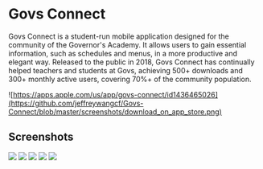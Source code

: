# Govs Connect



Govs Connect is a student-run mobile application designed for the community of the Governor's Academy. It allows users to gain essential information, such as schedules and menus, in a more productive and elegant way. 
Released to the public in 2018, Govs Connect has continually helped teachers and students at Govs, achieving 500+ downloads and 300+ monthly active users, covering 70%+ of the community population.

![https://apps.apple.com/us/app/govs-connect/id1436465026](https://github.com/jeffreywangcf/Govs-Connect/blob/master/screenshots/download_on_app_store.png)

## Screenshots

![](https://github.com/jeffreywangcf/Govs-Connect/blob/master/screenshots/1.png)
![](https://github.com/jeffreywangcf/Govs-Connect/blob/master/screenshots/2.png)
![](https://github.com/jeffreywangcf/Govs-Connect/blob/master/screenshots/3.png)
![](https://github.com/jeffreywangcf/Govs-Connect/blob/master/screenshots/4.png)
![](https://github.com/jeffreywangcf/Govs-Connect/blob/master/screenshots/5.png)
